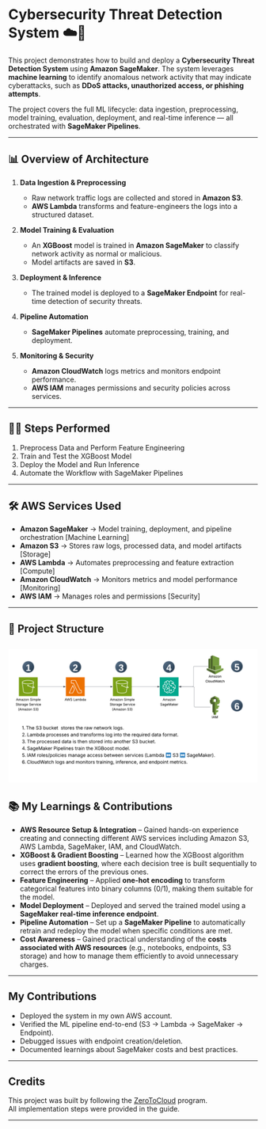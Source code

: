 # Cybersecurity Threat Detection System ☁️🔐

This project demonstrates how to build and deploy a **Cybersecurity Threat Detection System** using **Amazon SageMaker**. The system leverages **machine learning** to identify anomalous network activity that may indicate cyberattacks, such as **DDoS attacks, unauthorized access, or phishing attempts**.  

The project covers the full ML lifecycle: data ingestion, preprocessing, model training, evaluation, deployment, and real-time inference — all orchestrated with **SageMaker Pipelines**.

---

## 📊 Overview of Architecture
1. **Data Ingestion & Preprocessing**  
   - Raw network traffic logs are collected and stored in **Amazon S3**.  
   - **AWS Lambda** transforms and feature-engineers the logs into a structured dataset.  

2. **Model Training & Evaluation**  
   - An **XGBoost** model is trained in **Amazon SageMaker** to classify network activity as normal or malicious.  
   - Model artifacts are saved in **S3**.  

3. **Deployment & Inference**  
   - The trained model is deployed to a **SageMaker Endpoint** for real-time detection of security threats.  

4. **Pipeline Automation**  
   - **SageMaker Pipelines** automate preprocessing, training, and deployment.  

5. **Monitoring & Security**  
   - **Amazon CloudWatch** logs metrics and monitors endpoint performance.  
   - **AWS IAM** manages permissions and security policies across services.  

---

## 👩‍💻 Steps Performed
1. Preprocess Data and Perform Feature Engineering  
2. Train and Test the XGBoost Model  
3. Deploy the Model and Run Inference  
4. Automate the Workflow with SageMaker Pipelines  

---

## 🛠️ AWS Services Used
- **Amazon SageMaker** → Model training, deployment, and pipeline orchestration [Machine Learning]  
- **Amazon S3** → Stores raw logs, processed data, and model artifacts [Storage]  
- **AWS Lambda** → Automates preprocessing and feature extraction [Compute]  
- **Amazon CloudWatch** → Monitors metrics and model performance [Monitoring]  
- **AWS IAM** → Manages roles and permissions [Security]  

---

## 📂 Project Structure
![Project Structure](AWS-cybersecurity-architecture.png)
---

## 📚 My Learnings & Contributions

- **AWS Resource Setup & Integration** – Gained hands-on experience creating and connecting different AWS services including Amazon S3, AWS Lambda, SageMaker, IAM, and CloudWatch.  
- **XGBoost & Gradient Boosting** – Learned how the XGBoost algorithm uses **gradient boosting**, where each decision tree is built sequentially to correct the errors of the previous ones.  
- **Feature Engineering** – Applied **one-hot encoding** to transform categorical features into binary columns (0/1), making them suitable for the model.  
- **Model Deployment** – Deployed and served the trained model using a **SageMaker real-time inference endpoint**.  
- **Pipeline Automation** – Set up a **SageMaker Pipeline** to automatically retrain and redeploy the model when specific conditions are met.  
- **Cost Awareness** – Gained practical understanding of the **costs associated with AWS resources** (e.g., notebooks, endpoints, S3 storage) and how to manage them efficiently to avoid unnecessary charges.  

---

## My Contributions
- Deployed the system in my own AWS account.  
- Verified the ML pipeline end-to-end (S3 → Lambda → SageMaker → Endpoint).  
- Debugged issues with endpoint creation/deletion.  
- Documented learnings about SageMaker costs and best practices. 

--- 

## Credits
This project was built by following the [ZeroToCloud](https://zerotocloud.io) program.  
All implementation steps were provided in the guide.  

---
